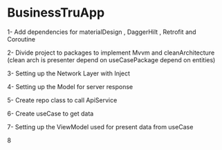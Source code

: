 # BusinessTruApp 

1- Add dependencies for materialDesign , DaggerHilt , Retrofit and Coroutine

2- Divide project to packages to implement Mvvm and cleanArchitecture (clean arch is presenter depend on useCasePackage depend on entities)

3- Setting up the Network Layer with Inject

4- Setting up the Model for server response

5- Create repo class to call ApiService 

6- Create useCase to get data 

7- Setting up the ViewModel used for present data from useCase

8
